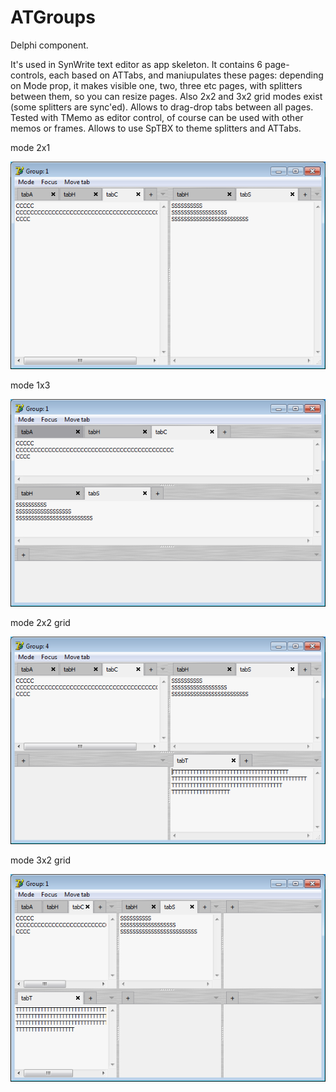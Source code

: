 ATGroups
========

Delphi component.

It's used in SynWrite text editor as app skeleton. It contains 6 page-controls, each based on ATTabs, and maniupulates these pages: depending on Mode prop, it makes visible one, two, three etc pages, with splitters between them, so you can resize pages. Also 2x2 and 3x2 grid modes exist (some splitters are sync'ed). Allows to drag-drop tabs between all pages. Tested with TMemo as editor control, of course can be used with other memos or frames. Allows to use SpTBX to theme splitters and ATTabs.

mode 2x1

![img](mode2x1.png?raw=true)

mode 1x3

![img](mode1x3.png?raw=true)

mode 2x2 grid

![img](mode2x2.png?raw=true)

mode 3x2 grid

![img](mode3x2.png?raw=true)
